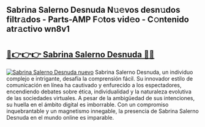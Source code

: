 ## Sabrina Salerno Desnuda N𝚞𝚎vos desn𝚞dos filtr𝚊dos - Parts-AMP F𝚘tos vid𝚎o - C𝚘ntenido atr𝚊ctivo wn8v1

# <h2><a href="http://mb7tgn.tromn.icu/?c=Sabrina+Salerno+Desnuda">🔗👉👉👉 Sabrina Salerno Desnuda 🔗🔗</a></h2>

[![Sabrina Salerno Desnuda nuevo](https://i.imgur.com/pEAQMta.gif)](http://mb7tgn.tromn.icu/?c=Sabrina+Salerno+Desnuda)
Sabrina Salerno Desnuda, un individuo complejo e intrigante, desafía la comprensión fácil. Su innovador estilo de comunicación en línea ha cautivado y enfurecido a los espectadores, encendiendo debates sobre ética, individualidad y la naturaleza evolutiva de las sociedades virtuales. A pesar de la ambigüedad de sus intenciones, su huella en el ámbito digital es imborrable. Con un compromiso inquebrantable y un magnetismo innegable, la presencia de Sabrina Salerno Desnuda en el mundo online es imparable.
